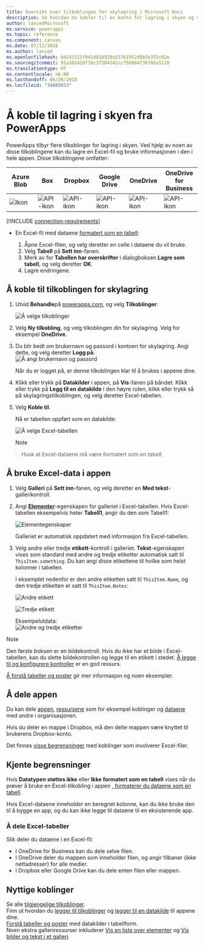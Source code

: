 ```yaml
---
title: Oversikt over tilkoblingen for skylagring | Microsoft Docs
description: Se hvordan du kobler til en konto for lagring i skyen og viser Excel-data i appen din
author: lancedMicrosoft
ms.service: powerapps
ms.topic: reference
ms.component: canvas
ms.date: 07/12/2016
ms.author: lanced
ms.openlocfilehash: b0141315f041d81b929a53761952d9b5e355c82e
ms.sourcegitcommit: 91a102426f1bc37504142cc756884f3670da5110
ms.translationtype: HT
ms.contentlocale: nb-NO
ms.lasthandoff: 06/26/2018
ms.locfileid: "34803033"
---
```

# <a name="connect-to-cloud-storage-from-powerapps"></a>Å koble til lagring i skyen fra PowerApps
PowerApps tilbyr flere tilkoblinger for lagring i skyen. Ved hjelp av noen av disse tilkoblingene kan du lagre en Excel-fil og bruke informasjonen i den i hele appen. Disse tilkoblingene omfatter:  

| **Azure Blob** | **Box** | **Dropbox** | **Google Drive** | **OneDrive** | **OneDrive<br>for Business** |
| --- | --- | --- | --- | --- | --- |
| ![Ikon](./media/cloud-storage-blob-connections/blobicon.png) |![API-ikon][boxicon] |![API-ikon][dropboxicon] |![API-ikon][googledriveicon] |![API-ikon][onedriveicon] |![API-ikon][onedriveforbusinessicon] |

[!INCLUDE [connection-requirements](../../../includes/connection-requirements.md)]

* En Excel-fil med dataene [formatert som en tabell](https://support.office.com/article/Create-an-Excel-table-in-a-worksheet-E81AA349-B006-4F8A-9806-5AF9DF0AC664):
  
  1. Åpne Excel-filen, og velg deretter en celle i dataene du vil bruke.
  2. Velg **Tabell** på **Sett inn**-fanen.
  3. Merk av for **Tabellen har overskrifter** i dialogboksen **Lagre som tabell**, og velg deretter **OK**.
  4. Lagre endringene.

## <a name="connect-to-the-cloud-storage-connection"></a>Å koble til tilkoblingen for skylagring
1. Utvid **Behandle**på [powerapps.com](https://web.powerapps.com), og velg **Tilkoblinger**:  
   
    ![Å velge tilkoblinger](./media/cloud-storage-blob-connections/connections.png)
2. Velg **Ny tilkobling**, og velg tilkoblingen din for skylagring. Velg for eksempel **OneDrive**.
3. Du blir bedt om brukernavn og passord i kontoen for skylagring. Angi dette, og velg deretter **Logg på**:  
    ![Å angi brukernavn og passord](./media/cloud-storage-blob-connections/signin.png)
   
    Når du er logget på, er denne tilkoblingen klar til å brukes i appene dine.
4. Klikk eller trykk på **Datakilder** i appen, på **Vis**-fanen på båndet. Klikk eller trykk på **Legg til en datakilde** i den høyre ruten, klikk eller trykk så på skylagringstilkoblingen, og velg deretter Excel-tabellen.
5. Velg **Koble til**.
   
    Nå er tabellen oppført som en datakilde:
   
    ![Å velge Excel-tabellen](./media/cloud-storage-blob-connections/selecttable.png)
   
    > [!NOTE]
> Husk at Excel-dataene må være formatert som en tabell.

## <a name="using-the-excel-data-in-your-app"></a>Å bruke Excel-data i appen
1. Velg **Galleri** på **Sett inn**-fanen, og velg deretter en **Med tekst**-gallerikontroll.
2. Angi **[Elementer](../controls/properties-core.md)**-egenskapen for galleriet i Excel-tabellen. Hvis Excel-tabellen eksempelvis heter **Tabell1**, angir du den som Tabell1:  
   
    ![Elementegenskaper](./media/cloud-storage-blob-connections/itemsproperty.png)  
   
    Galleriet er automatisk oppdatert med informasjon fra Excel-tabellen.
3. Velg andre eller tredje **etikett**-kontroll i galleriet. **Tekst**-egenskapen vises som standard med andre og tredje etiketter automatisk satt til `ThisItem.something`. Du kan angi disse etikettene til hvilke som helst kolonner i tabellen.
   
    I eksemplet nedenfor er den andre etiketten satt til `ThisItem.Name`, og den tredje etiketten er satt til `ThisItem.Notes`:  
   
    ![Andre etikett](./media/cloud-storage-blob-connections/items-secondtextbox.png)  
   
    ![Tredje etikett](./media/cloud-storage-blob-connections/items-thirdtextbox.png)  
   
    Eksempelutdata:  
    ![Andre og tredje etiketter](./media/cloud-storage-blob-connections/secondthirdtextboxes.png)
   
> [!NOTE]
> Den første boksen er en bildekontroll. Hvis du ikke har et bilde i Excel-tabellen, kan du slette bildekontrollen og legge til en etikett i stedet. [Å legge til og konfigurere kontroller](../add-configure-controls.md) er en god ressurs.

[Å forstå tabeller og poster](../working-with-tables.md) gir mer informasjon og noen eksempler.  

## <a name="sharing-your-app"></a>Å dele appen
Du kan dele [appen](../share-app.md), [ressursene](../share-app-resources.md) som for eksempel koblinger og [dataene](../share-app-data.md) med andre i organisasjonen.

Hvis du deler en mappe i Dropbox, må den delte mappen være knyttet til brukerens Dropbox-konto.

Det finnes [visse begrensninger](#sharing-excel-tables) med koblinger som involverer Excel-filer.

## <a name="known-limitations"></a>Kjente begrensninger
Hvis **Datatypen støttes ikke** eller **Ikke formatert som en tabell** vises når du prøver å bruke en Excel-tilkobling i appen [, formaterer du dataene som en tabell](https://support.office.com/article/Create-an-Excel-table-in-a-worksheet-E81AA349-B006-4F8A-9806-5AF9DF0AC664).

Hvis Excel-dataene inneholder en beregnet kolonne, kan du ikke bruke den til å bygge en app, og du kan ikke legge til dataene til en eksisterende app.

### <a name="sharing-excel-tables"></a>Å dele Excel-tabeller
Slik deler du dataene i en Excel-fil:

* I OneDrive for Business kan du dele selve filen.
* I OneDrive deler du mappen som inneholder filen, og angir filbaner (ikke nettadresser) for alle medier.
* I Dropbox eller Google Drive kan du dele enten filen eller mappen.

## <a name="helpful-links"></a>Nyttige koblinger
Se alle [tilgjengelige tilkoblinger](../connections-list.md).  
Finn ut hvordan du [legger til tilkoblinger](../add-manage-connections.md) og [legger til en datakilde](../add-data-connection.md) til appene dine.  
[Forstå tabeller og poster](../working-with-tables.md) med datakilder i tabellform.  
Noen ekstra galleriressurser inkluderer [Vis en liste over elementer](../add-gallery.md) og [Vis bilder og tekst i et galleri](../show-images-text-gallery-sort-filter.md).

<!--Icon references-->
[boxicon]: ./media/cloud-storage-blob-connections/boxicon.png
[dropboxicon]: ./media/cloud-storage-blob-connections/dropboxicon.png
[googledriveicon]: ./media/cloud-storage-blob-connections/googledriveicon.png
[onedriveicon]: ./media/cloud-storage-blob-connections/onedriveicon.png
[onedriveforbusinessicon]: ./media/cloud-storage-blob-connections/onedriveforbusinessicon.png
